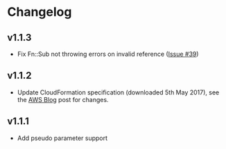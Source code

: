 # Changelog

## v1.1.3
- Fix Fn::Sub not throwing errors on invalid reference ([Issue #39](https://github.com/martysweet/cfn-lint/issues/39))

## v1.1.2
- Update CloudFormation specification (downloaded 5th May 2017), see  the [AWS Blog](https://aws.amazon.com/about-aws/whats-new/2017/04/aws-cloudformation-adds-support-for-amazon-cognito-ebs-elastic-volumes-and-updates-resource-coverage/) post for changes.

## v1.1.1
- Add pseudo parameter support
